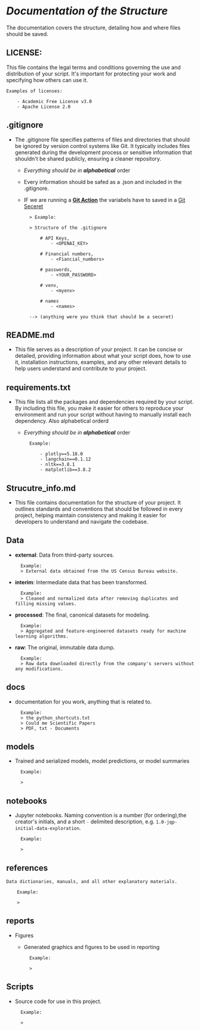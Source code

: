 # ***Documentation of the Structure***

The documentation covers the structure, detailing how and where files should be saved.

## LICENSE:

This file contains the legal terms and conditions governing the use and distribution of your script. It's important for protecting your work and specifying how others can use it.

    Examples of licenses:

        - Academic Free License v3.0
        - Apache License 2.0

        
## .gitignore             

- The .gitignore file specifies patterns of files and directories  that should be ignored by version control systems like Git. 
It typically includes files generated during the development process or sensitive information that shouldn't be shared publicly, ensuring a cleaner repository. 

    - *Everything should be in **alphabetical*** order

    - Every information should be safed as a .json and included in the .gitignore.

    - IF we are running a 
        [**Git Action**](https://docs.github.com/de/actions) 
        the variabels have to saved in a 
        [Git Seceret](https://docs.github.com/de/actions/security-guides/using-secrets-in-github-actions) 

            > Example: 

            > Structure of the .gitignore 
            
                # API Keys, 
                    - <OPENAI_KEY>  

                # Financial numbers,
                    - <Fiancial_numbers>
                
                # passwords,
                    - <YOUR_PASSWORD>

                # venv,
                    - <myenv>

                # names
                    - <names>

            --> (anything were you think that should be a seceret)

## README.md

- This file serves as a description of your project. It can be concise 
or detailed, providing information about what your script does, how to use it, 
installation instructions, examples, and any other relevant details to help users 
understand and contribute to your project.

 ## requirements.txt      

- This file lists all the packages and dependencies required by your script. 
By including this file, you make it easier for others to reproduce your 
environment and run your script without having to manually install each dependency.
Also alphabetical orderd
    - *Everything should be in **alphabetical*** order

            Example:

                - plotly==5.18.0
                - langchain==0.1.12
                - nltk==3.8.1
                - matplotlib==3.8.2

## Strucutre_info.md  
       
- This file contains documentation for the structure of your project. 
It outlines standards and conventions that should be followed in every project, helping maintain consistency and making it easier for developers to understand and navigate the codebase.


## Data

- **external**: Data from third-party sources.

        Example:
        > External data obtained from the US Census Bureau website.

- **interim**: Intermediate data that has been transformed.

        Example:
        > Cleaned and normalized data after removing duplicates and filling missing values.

- **processed**: The final, canonical datasets for modeling.

        Example:
        > Aggregated and feature-engineered datasets ready for machine learning algorithms.

- **raw**: The original, immutable data dump.

        Example:
        > Raw data downloaded directly from the company's servers without any modifications.


## docs        

- documentation for you work, anything that is related to.

        Example:
        > the python_shortcuts.txt 
        > Could me Scientific Papers
        > PDF, txt - Documents 

## models      

- Trained and serialized models, model predictions, or model summaries

        Example:

        > 

## notebooks

- Jupyter notebooks. Naming convention is a number (for ordering),the creator's initials, and a short `-` delimited description, e.g.
`1.0-jqp-initial-data-exploration`.

        Example:

        >

## references 

    Data dictionaries, manuals, and all other explanatory materials.

        Example:

        >

## reports  

- Figures 
    - Generated graphics and figures to be used in reporting

            Example:

            > 

##  Scripts 

- Source code for use in this project.
        
        Example:

        > 







                                  
